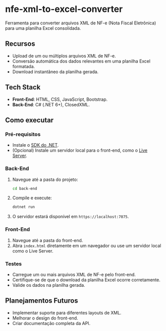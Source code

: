 # nfe-xml-to-excel-converter
Ferramenta para converter arquivos XML de NF-e (Nota Fiscal Eletrônica) para uma planilha Excel consolidada.

## Recursos
- Upload de um ou múltiplos arquivos XML de NF-e.
- Conversão automática dos dados relevantes em uma planilha Excel formatada.
- Download instantâneo da planilha gerada.

## Tech Stack
- **Front-End**: HTML, CSS, JavaScript, Bootstrap.
- **Back-End**: C# (.NET 6+), ClosedXML.

## Como executar

### Pré-requisitos
- Instale o [SDK do .NET](https://dotnet.microsoft.com/download).
- (Opcional) Instale um servidor local para o front-end, como o [Live Server](https://marketplace.visualstudio.com/items?itemName=ritwickdey.LiveServer).

### Back-End
1. Navegue até a pasta do projeto:
    ```bash
    cd back-end
    ```
2. Compile e execute:
    ```bash
    dotnet run
    ```
3. O servidor estará disponível em `https://localhost:7075`.

### Front-End
1. Navegue até a pasta do front-end.
2. Abra `index.html` diretamente em um navegador ou use um servidor local como o Live Server.

### Testes
- Carregue um ou mais arquivos XML de NF-e pelo front-end.
- Certifique-se de que o download da planilha Excel ocorre corretamente.
- Valide os dados na planilha gerada.

## Planejamentos Futuros
- Implementar suporte para diferentes layouts de XML.
- Melhorar o design do front-end.
- Criar documentação completa da API.
